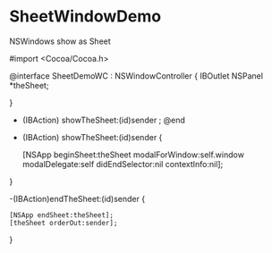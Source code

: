 SheetWindowDemo
===============

NSWindows show as Sheet 

#import <Cocoa/Cocoa.h>

@interface SheetDemoWC : NSWindowController
{
    IBOutlet NSPanel *theSheet;
    
}
- (IBAction) showTheSheet:(id)sender ;
@end



- (IBAction) showTheSheet:(id)sender {
    
    [NSApp beginSheet:theSheet
       modalForWindow:self.window
        modalDelegate:self
       didEndSelector:nil
          contextInfo:nil];
    
}

-(IBAction)endTheSheet:(id)sender {
    
    [NSApp endSheet:theSheet];
    [theSheet orderOut:sender];
    
}

